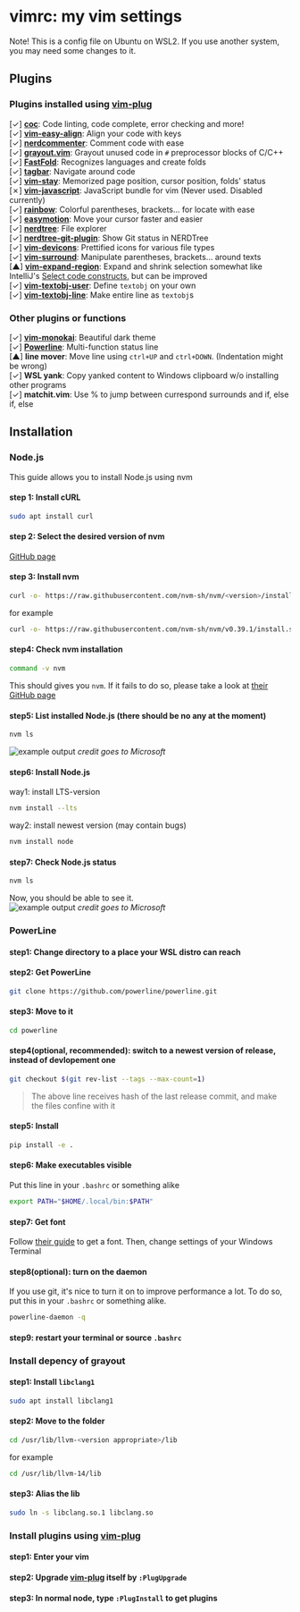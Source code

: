 # vimrc: my vim settings
Note! This is a config file on Ubuntu on WSL2. If you use another system, you may need some changes to it.
## Plugins
### Plugins installed using [vim-plug](https://github.com/junegunn/vim-plug)
[✓] [**coc**](https://github.com/neoclide/coc.nvim): Code linting, code complete, error checking and more!  
[✓] [**vim-easy-align**](https://github.com/junegunn/vim-easy-align): Align your code with keys  
[✓] [**nerdcommenter**](https://github.com/preservim/nerdcommenter): Comment code with ease  
[✓] [**grayout.vim**](https://github.com/mphe/grayout.vim): Grayout unused code in `#` preprocessor blocks of C/C++  
[✓] [**FastFold**](https://github.com/Konfekt/FastFold): Recognizes languages and create folds  
[✓] [**tagbar**](https://github.com/preservim/tagbar): Navigate around code  
[✓] [**vim-stay**](https://github.com/zhimsel/vim-stay): Memorized page position, cursor position, folds' status  
[✗] [**vim-javascript**](https://github.com/pangloss/vim-javascript): JavaScript bundle for vim (Never used. Disabled currently)  
[✓] [**rainbow**](https://github.com/luochen1990/rainbow): Colorful parentheses, brackets... for locate with ease  
[✓] [**easymotion**](https://github.com/easymotion/vim-easymotion): Move your cursor faster and easier  
[✓] [**nerdtree**](https://github.com/preservim/nerdtree): File explorer  
[✓] [**nerdtree-git-plugin**](https://github.com/Xuyuanp/nerdtree-git-plugin): Show Git status in NERDTree  
[✓] [**vim-devicons**](https://github.com/ryanoasis/vim-devicons): Prettified icons for various file types  
[✓] [**vim-surround**](https://github.com/tpope/vim-surround): Manipulate parentheses, brackets... around texts  
[▲] [**vim-expand-region**](https://github.com/terryma/vim-expand-region): Expand and shrink selection somewhat like IntelliJ's [Select code constructs](https://www.jetbrains.com/help/idea/working-with-source-code.html#editor_code_selection), but can be improved  
[✓] [**vim-textobj-user**](https://github.com/kana/vim-textobj-user): Define `textobj` on your own  
[✓] [**vim-textobj-line**](https://github.com/kana/vim-textobj-line): Make entire line as `textobj`s  
### Other plugins or functions
[✓] [**vim-monokai**](https://github.com/crusoexia/vim-monokai): Beautiful dark theme  
[✓] [**Powerline**](https://github.com/powerline/powerline): Multi-function status line  
[▲] **line mover**: Move line using `ctrl+UP` and `ctrl+DOWN`. (Indentation might be wrong)  
[✓] **WSL yank**: Copy yanked content to Windows clipboard w/o installing other programs  
[✓] **matchit.vim**: Use % to jump between currespond surrounds and if, else if, else  
## Installation
### Node.js
This guide allows you to install Node.js using nvm
#### step 1: Install cURL
```bash
sudo apt install curl
```
#### step 2: Select the desired version of nvm
[GitHub page](https://github.com/nvm-sh/nvm/releases)
#### step 3: Install nvm
```bash
curl -o- https://raw.githubusercontent.com/nvm-sh/nvm/<version>/install.sh | bash
```
for example
```bash
curl -o- https://raw.githubusercontent.com/nvm-sh/nvm/v0.39.1/install.sh | bash
```
#### step4: Check nvm installation
```bash
command -v nvm
```
This should gives you `nvm`. If it fails to do so, please take a look at [their GitHub page](https://github.com/nvm-sh/nvm)
#### step5: List installed Node.js (there should be no any at the moment)
```bash
nvm ls
```
![example output](https://docs.microsoft.com/zh-tw/windows/images/nvm-no-node.png)
*credit goes to Microsoft*
#### step6: Install Node.js
way1: install LTS-version
```bash
nvm install --lts
```
way2: install newest version (may contain bugs)
```bash
nvm install node
```
#### step7: Check Node.js status
```bash
nvm ls
```
Now, you should be able to see it.  
![example output](https://docs.microsoft.com/zh-tw/windows/images/nvm-node-installed.png)
*credit goes to Microsoft*
### PowerLine
#### step1: Change directory to a place your WSL distro can reach
#### step2: Get PowerLine
```bash
git clone https://github.com/powerline/powerline.git
```
#### step3: Move to it
```bash
cd powerline
```
#### step4(optional, recommended): switch to a newest version of release, instead of devlopement one
```bash
git checkout $(git rev-list --tags --max-count=1)
```
> The above line receives hash of the last release commit, and make the files confine with it
#### step5: Install
```bash
pip install -e .
```
#### step6: Make executables visible
Put this line in your `.bashrc` or something alike
```bash
export PATH="$HOME/.local/bin:$PATH"
```
#### step7: Get font
Follow [their guide](https://powerline.readthedocs.io/en/latest/installation.html#fonts-installation) to get a font. Then, change settings of your Windows Terminal
#### step8(optional): turn on the daemon
If you use git, it's nice to turn it on to improve performance a lot. To do so, put this in your `.bashrc` or something alike.
```bash
powerline-daemon -q
```
#### step9: restart your terminal or source `.bashrc`
### Install depency of grayout
#### step1: Install `libclang1`
```bash
sudo apt install libclang1
```
#### step2: Move to the folder
```bash
cd /usr/lib/llvm-<version appropriate>/lib
```
for example
```bash
cd /usr/lib/llvm-14/lib
```
#### step3: Alias the lib
```bash
sudo ln -s libclang.so.1 libclang.so
```
### Install plugins using [vim-plug](https://github.com/junegunn/vim-plug)
#### step1: Enter your vim
#### step2: Upgrade [vim-plug](https://github.com/junegunn/vim-plug) itself by `:PlugUpgrade`
#### step3: In normal node, type `:PlugInstall` to get plugins
